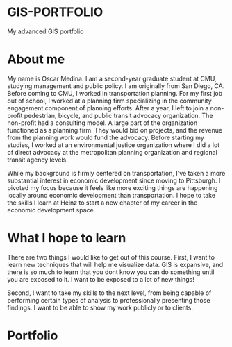 # GIS-PORTFOLIO
My advanced GIS portfolio

# About me
My name is Oscar Medina. I am a second-year graduate student at CMU, studying management and public policy. I am originally from San Diego, CA. Before coming to CMU, I worked in transportation planning. For my first job out of school, I worked at a planning firm specializing in the community engagement component of planning efforts. After a year, I left to join a non-profit pedestrian, bicycle, and public transit advocacy organization. The non-profit had a consulting model. A large part of the organization functioned as a planning firm. They would bid on projects, and the revenue from the planning work would fund the advocacy. Before starting my studies, I worked at an environmental justice organization where I did a lot of direct advocacy at the metropolitan planning organization and regional transit agency levels. 

While my background is firmly centered on transportation, I've taken a more substantial interest in economic development since moving to Pittsburgh. I pivoted my focus because it feels like more exciting things are happening locally around economic development than transportation. I hope to take the skills I learn at Heinz to start a new chapter of my career in the economic development space. 

# What I hope to learn
There are two things I would like to get out of this course. First, I want to learn new techniques that will help me visualize data. GIS is expansive, and there is so much to learn that you dont know you can do something until you are exposed to it. I want to be exposed to a lot of new things! 

Second, I want to take my skills to the next level, from being capable of performing certain types of analysis to professionally presenting those findings. I want to be able to show my work publicly or to clients. 

# Portfolio
